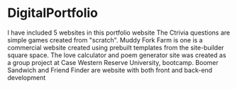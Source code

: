 # DigitalPortfolio


I have included 5 websites in this portfolio website
The Ctrivia questions  are simple games created from "scratch". 
Muddy Fork Farm is one is a commercial website created using prebuilt templates from the site-builder  square space.
The love calculator and poem generator site was created as a group project at Case Western Reserve  University, bootcamp. 
Boomer Sandwich and Friend Finder are website with both front and back-end development

